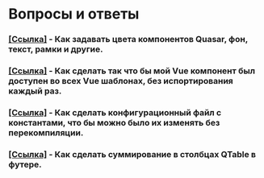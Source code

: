 # Вопросы и ответы

### [[Ссылка]](https://ru.stackoverflow.com/questions/1104152/quasar-кастомный-цвет-q-input-не-в-фокусе) - Как задавать цвета компонентов Quasar, фон, текст, рамки и другие.  
### [[Ссылка]](https://ru.stackoverflow.com/questions/1112838/vue-компонент-во-всех-шаблонах-без-импорта) - Как сделать так что бы мой Vue компонент был доступен во всех Vue шаблонах, без испортирования каждый раз.

### [[Ссылка]](https://ru.stackoverflow.com/questions/1113910/Изменение-данных-конфига-в-quasar-проекте-без-перекомпиляции) - Как сделать конфигурационный файл с константами, что бы можно было их изменять без перекомпиляции.

### [[Ссылка]](https://ru.stackoverflow.com/questions/1108197/Суммирование-в-столбцах-qtable-компонента-quasar) - Как сделать суммирование в столбцах QTable в футере.
